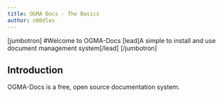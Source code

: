 ```yaml
---
title: OGMA Docs - The Basics
author: n00dles
---
```

[jumbotron]
#Welcome to OGMA-Docs
[lead]A simple to install and use document management system[/lead]
[/jumbotron]

## Introduction

OGMA-Docs is a free, open source documentation system. 
